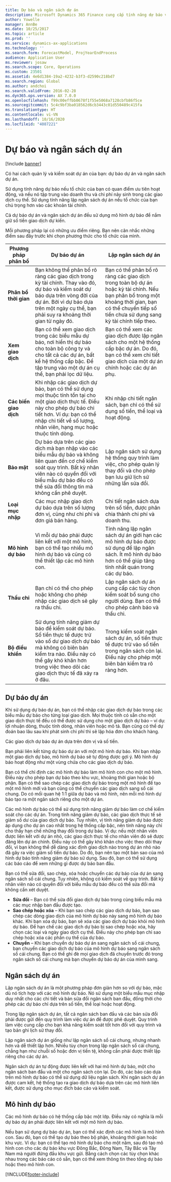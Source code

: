 ```yaml
---
title: Dự báo và ngân sách dự án
description: Microsoft Dynamics 365 Finance cung cấp tính năng dự báo và ngân sách dự án để quản lý và kiểm soát dự án của bạn.
author: Yowelle
manager: AnnBe
ms.date: 10/25/2017
ms.topic: article
ms.prod: ''
ms.service: dynamics-ax-applications
ms.technology: ''
ms.search.form: ForecastModel, ProjYearEndProcess
audience: Application User
ms.reviewer: josaw
ms.search.scope: Core, Operations
ms.custom: 23501
ms.assetid: 4e6d1384-19a2-4232-b3f3-d2590c218bd7
ms.search.region: Global
ms.author: andchoi
ms.search.validFrom: 2016-02-28
ms.dyn365.ops.version: AX 7.0.0
ms.openlocfilehash: f99c00effbb0678f1f55e5068a7128cbfb86f5ce
ms.sourcegitcommit: 5c4c9bf3ba018562d6cb3443c01d550489c415fa
ms.translationtype: HT
ms.contentlocale: vi-VN
ms.lasthandoff: 10/16/2020
ms.locfileid: "4087221"
---
```

# <a name="project-forecasts-and-budgets"></a>Dự báo và ngân sách dự án

[!include [banner](../includes/banner.md)]

Có hai cách quản lý và kiểm soát dự án của bạn: dự báo dự án và ngân sách dự án. 

Sử dụng tính năng dự báo nếu tổ chức của bạn có quan điểm ưu tiên hoạt động, và nếu nó tập trung vào doanh thu và chi phí nảy sinh trong các giao dịch cụ thể. Sử dụng tính năng lập ngân sách dự án nếu tổ chức của bạn chú trọng hơn vào các khoản tài chính. 

Cả dự báo dự án và ngân sách dự án đều sử dụng mô hình dự báo để nắm giữ số tiền giao dịch dự kiến. 

Mỗi phương pháp lại có những ưu điểm riêng. Bạn nên cân nhắc những điểm sau đây trước khi chọn phương thức cho tổ chức của mình.

|   Phương pháp phân bổ       |           Dự báo dự án            |        Lập ngân sách dự án                           |
|---------------------------|------------------------------------------|----------------------------------------------------|
| **Phân bổ thời gian**     | Bạn không thể phân bổ rõ ràng các giao dịch trong kỳ tài chính. Thay vào đó, dự báo và kiểm soát dự báo dựa trên vòng đời của dự án. Bởi vì dự báo dựa trên một ngày cụ thể, bạn phải suy ra khoảng thời gian từ ngày đó. | Bạn có thể phân bổ rõ ràng các giao dịch trong toàn bộ dự án hoặc kỳ tài chính. Nếu bạn phân bổ trong một khoảng thời gian, bạn có thể chuyển tiếp số tiền chưa sử dụng sang kỳ tài chính tiếp theo. |
| **Xem giao dịch**  | Bạn có thể xem giao dịch trong các biểu mẫu dự báo, nơi hiển thị dự báo cho toàn bộ công ty và cho tất cả các dự án, bất kể hệ thống cấp bậc. Để tập trung vào một dự án cụ thể, bạn phải lọc dữ liệu.                                       | Bạn có thể xem các giao dịch được lập ngân sách cho một hệ thống cấp bậc dự án. Do đó, bạn có thể xem chi tiết giao dịch của một dự án chính hoặc các dự án phụ.                 |
| **Các biến giao dịch** | Khi nhập các giao dịch dự báo, bạn có thể sử dụng mọi thuộc tính tồn tại cho một giao dịch thực tế. Điều này cho phép dự báo chi tiết hơn. Ví dụ: bạn có thể nhập chi tiết về số lượng, nhân viên, hạng mục hoặc thuộc tính dòng.         | Khi nhập chi tiết ngân sách, bạn chỉ có thể sử dụng số tiền, thể loại và hoạt động.                    |
| **Bảo mật**              | Dự báo dựa trên các giao dịch mà bạn nhập vào các biểu mẫu dự báo và không liên quan đến cơ chế kiểm soát quy trình. Bất kỳ nhân viên nào có quyền đối với biểu mẫu dự báo đều có thể sửa đổi thông tin mà không cần phê duyệt.                                        | Lập ngân sách sử dụng hệ thống quy trình làm việc, cho phép quản lý thay đổi và cho phép bạn lưu giữ lịch sử những lần sửa đổi.         |
| **Loại mục nhập**           | Các mục nhập giao dịch dự báo dựa trên số lượng đơn vị, cũng như chi phí và đơn giá bán hàng.  | Chi tiết ngân sách dựa trên số tiền, được phân chia thành chi phí và doanh thu.                                          |
| **Mô hình dự báo**       | Vì mỗi dự báo phải được liên kết với một mô hình, bạn có thể tạo nhiều mô hình dự báo và cũng có thể thiết lập các mô hình con.           | Tính năng lập ngân sách dự án giới hạn các mô hình dự báo được sử dụng để lập ngân sách. Ít mô hình dự báo hơn có thể giúp tăng tính nhất quán trong các dự báo.                           |
| **Thấu chi**         | Bạn chỉ có thể cho phép hoặc không cho phép nhập các giao dịch sẽ gây ra thấu chi.   | Lập ngân sách dự án cung cấp các tùy chọn kiểm soát bổ sung cho người dùng. Bạn có thể cho phép cảnh báo và thấu chi.                    |
| **Bộ điều khiển**               | Sử dụng tính năng giảm dự báo để kiểm soát dự báo. Số tiền thực tế được trừ vào số dư giao dịch dự báo mà không có biên bản kiểm tra nào. Điều này có thể gây khó khăn hơn trong việc theo dõi các giao dịch thực tế đã xảy ra ở đâu.                   | Trong kiểm soát ngân sách dự án, số tiền thực tế được trừ vào số tiền trong ngân sách còn lại. Điều này cho phép một biên bản kiểm tra rõ ràng hơn.                                   |

## <a name="project-forecasts"></a>Dự báo dự án
Khi sử dụng dự báo dự án, bạn có thể nhập các giao dịch dự báo trong các biểu mẫu dự báo cho từng loại giao dịch. Mọi thuộc tính có sẵn cho một giao dịch thực tế đều có thể được sử dụng cho một giao dịch dự báo – ví dụ: lợi nhuận dòng, thuộc tính dòng, nhân viên hoặc mô tả. Bạn cũng có thể dự đoán bao lâu sau khi phát sinh chi phí thì sẽ lập hóa đơn cho khách hàng. 

Các giao dịch dự báo dự án dựa trên đơn vị và số tiền. 

Bạn phải liên kết từng dự báo dự án với một mô hình dự báo. Khi bạn nhập một giao dịch dự báo, mô hình dự báo sẽ tự động được gợi ý. Mô hình dự báo hoạt động như một vùng chứa cho các giao dịch dự báo. 

Bạn có thể chỉ định các mô hình dự báo làm mô hình con cho một mô hình. Điều này cho phép bạn dự báo theo khu vực, khoảng thời gian hoặc bộ phận. Bạn có thể sao chép các giao dịch dự báo trong một mô hình để tạo một mô hình mới và bạn cũng có thể chuyển các giao dịch sang sổ cái chung. Do có mối quan hệ 1:1 giữa dự báo và mô hình, nên mỗi mô hình dự báo tạo ra một ngân sách riêng cho một dự án. 

Các mô hình dự báo có thể sử dụng tính năng giảm dự báo làm cơ chế kiểm soát cho các dự án. Trong tính năng giảm dự báo, các giao dịch thực tế sẽ giảm số dư của giao dịch dự báo. Tuy nhiên, vì tính năng giảm dự báo được áp dụng cho dự án cao nhất trong hệ thống cấp bậc, nên tính năng này chỉ cho thấy hạn chế những thay đổi trong dự báo. Ví dụ: nếu một nhân viên được liên kết với dự án nhỏ, các giao dịch thực tế cho nhân viên đó sẽ được đăng lên dự án chính. Điều này có thể gây khó khăn cho việc theo dõi thay đổi, vì bạn không thể dễ dàng xác định giao dịch nào trong dự án nhỏ nào đã gây ra việc giảm số tiền dự báo. Do đó, bạn nên tạo một bản sao của mô hình dự báo tính năng giảm dự báo sử dụng. Sau đó, bạn có thể sử dụng các báo cáo để xem những gì được dự báo ban đầu. 

Bạn có thể sửa đổi, sao chép, xóa hoặc chuyển các dự báo của dự án sang ngân sách sổ cái chung. Tuy nhiên, không có kiểm soát về quy trình. Bất kỳ nhân viên nào có quyền đối với biểu mẫu dự báo đều có thể sửa đổi mà không cần xét duyệt.

-   **Sửa đổi** – Bạn có thể sửa đổi giao dịch dự báo trong cùng biểu mẫu mà các mục nhập ban đầu được tạo.
-   **Sao chép hoặc xóa** – Khi bạn sao chép các giao dịch dự báo, bạn sao chép các dòng giao dịch của mô hình dự báo này sang mô hình dự báo khác. Khi bạn xóa dự báo, bạn sẽ xóa các giao dịch dự báo khỏi mô hình dự báo. Để hạn chế các giao dịch dự báo bị sao chép hoặc xóa, hãy chọn các loại và ngày giao dịch cụ thể. Điều này cho phép bạn chỉ sao chép hoặc xóa các phần cụ thể của dự báo.
-   **Chuyển** – Khi bạn chuyển dự báo dự án sang ngân sách sổ cái chung, bạn chuyển các giao dịch dự báo của mô hình dự báo sang ngân sách sổ cái chung. Bạn có thể ghi đè mọi giao dịch đã chuyển trước đó trong ngân sách sổ cái chung mà bạn chuyển dự báo dự án của mình sang.

## <a name="project-budgets"></a>Ngân sách dự án
Lập ngân sách dự án là một phương pháp đơn giản hơn so với dự báo, mặc dù nó tích hợp với các mô hình dự báo. Nó sử dụng một biểu mẫu mục nhập duy nhất cho các chi tiết và bản sửa đổi ngân sách ban đầu, đồng thời cho phép các dự báo chỉ dựa trên số tiền, thể loại hoặc hoạt động. 

Trong lập ngân sách dự án, tất cả ngân sách ban đầu và các bản sửa đổi phải được gửi đến quy trình làm việc dự án để được phê duyệt. Quy trình làm việc cung cấp cho bạn khả năng kiểm soát tốt hơn đối với quy trình và tạo bản ghi lịch sử thay đổi. 

Lập ngân sách dự án giống như lập ngân sách sổ cái chung, nhưng nhanh hơn và dễ thiết lập hơn. Nhiều tùy chọn trong lập ngân sách sổ cái chung, chẳng hạn như chuỗi số hoặc đơn vị tiền tệ, không cần phải được thiết lập riêng cho các dự án.

Ngân sách dự án tự động được liên kết với hai mô hình dự báo, một cho ngân sách ban đầu và một cho ngân sách còn lại. Do đó, các báo cáo dựa trên mô hình dự báo có thể sử dụng dữ liệu ngân sách. Khi ngân sách dự án được cam kết, hệ thống tạo ra giao dịch dự báo dựa trên các mô hình liên kết, được sử dụng cho mục đích báo cáo và kiểm soát.

## <a name="forecast-models"></a>Mô hình dự báo
Các mô hình dự báo có hệ thống cấp bậc một lớp. Điều này có nghĩa là mỗi dự báo dự án phải được liên kết với một mô hình dự báo.

Nếu bạn sử dụng dự báo dự án, bạn có thể xác định các mô hình là mô hình con. Sau đó, bạn có thể tạo dự báo theo bộ phận, khoảng thời gian hoặc khu vực. Ví dụ: bạn có thể tạo mô hình dự báo cho một năm, sau đó tạo mô hình con cho các dự báo khu vực Đông Bắc, Đông Nam, Tây Bắc và Tây Nam mà người đứng đầu khu vực gửi. Bằng cách chọn các tùy chọn khác nhau trong các báo cáo có sẵn, bạn có thể xem thông tin theo tổng dự báo hoặc theo mô hình con.





[!INCLUDE[footer-include](../includes/footer-banner.md)]